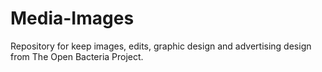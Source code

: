 # Media-Images
Repository for keep images, edits, graphic design and advertising design from The Open Bacteria Project.
